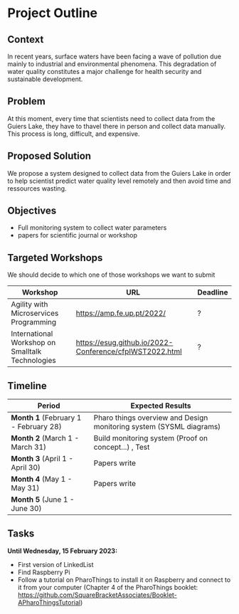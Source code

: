 # Project Outline

## Context

In recent years, surface waters have been facing a wave of pollution due mainly to industrial and environmental phenomena. This degradation of water quality constitutes a major challenge for health security and sustainable development.

## Problem

At this moment, every time that scientists need to collect data from the Guiers Lake, they have to thavel there in person and collect data manually. This process is long, difficult, and expensive.

## Proposed Solution

We propose a system designed to collect data from the Guiers Lake in order to help scientist predict water quality level remotely and then avoid time and ressources wasting.

## Objectives
- Full monitoring system to collect water parameters 
- papers for scientific journal or workshop

## Targeted Workshops

We should decide to which one of those workshops we want to submit

| Workshop | URL | Deadline |
|---|---|---|
| Agility with Microservices Programming | https://amp.fe.up.pt/2022/ | ? |
| International Workshop on Smalltalk Technologies | https://esug.github.io/2022-Conference/cfpIWST2022.html | ? |

## Timeline

| Period | Expected Results |
|---|---|
| **Month 1** (February 1 - February 28) | Pharo things overview and Design monitoring system (SYSML diagrams) |
| **Month 2** (March 1 - March 31) | Build monitoring system (Proof on concept...) , Test|
| **Month 3** (April 1 - April 30) | Papers write|
| **Month 4** (May 1 - May 31) | Papers write |
| **Month 5** (June 1 - June 30) | |

## Tasks

**Until Wednesday, 15 February 2023:**

- First version of LinkedList
- Find Raspberry Pi
- Follow a tutorial on PharoThings to install it on Raspberry and connect to it from your computer (Chapter 4 of the PharoThings booklet: https://github.com/SquareBracketAssociates/Booklet-APharoThingsTutorial)

